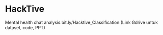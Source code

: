 # HackTive
Mental health chat analysis
bit.ly/Hacktive_Classification (Link Gdrive untuk dataset, code, PPT)
